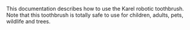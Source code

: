 This documentation describes how to use the Karel robotic 
toothbrush.
Note that this toothbrush is totally safe to use for children, adults, pets, wildlife and trees.
